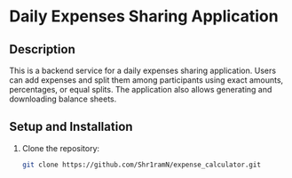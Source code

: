 # Daily Expenses Sharing Application

## Description
This is a backend service for a daily expenses sharing application. Users can add expenses and split them among participants using exact amounts, percentages, or equal splits. The application also allows generating and downloading balance sheets.

## Setup and Installation

1. Clone the repository:
   ```bash
   git clone https://github.com/Shr1ramN/expense_calculator.git
